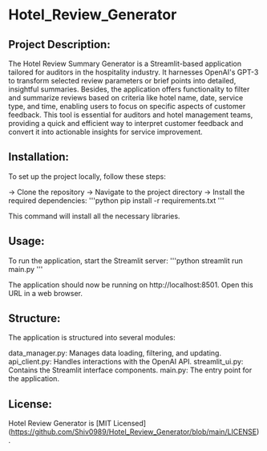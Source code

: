 # Hotel_Review_Generator

## Project Description:

The Hotel Review Summary Generator is a Streamlit-based application tailored for auditors in the hospitality industry. It harnesses OpenAI's GPT-3 to transform selected review parameters or brief points into detailed, insightful summaries. Besides, the application offers functionality to filter and summarize reviews based on criteria like hotel name, date, service type, and time, enabling users to focus on specific aspects of customer feedback. This tool is essential for auditors and hotel management teams, providing a quick and efficient way to interpret customer feedback and convert it into actionable insights for service improvement. 

## Installation:

To set up the project locally, follow these steps:

-> Clone the repository
-> Navigate to the project directory
-> Install the required dependencies: 
'''python
pip install -r requirements.txt
'''

This command will install all the necessary libraries.

## Usage:

To run the application, start the Streamlit server:
'''python
streamlit run main.py
'''

The application should now be running on http://localhost:8501. Open this URL in a web browser.

## Structure:

The application is structured into several modules:

data_manager.py: Manages data loading, filtering, and updating.
api_client.py: Handles interactions with the OpenAI API.
streamlit_ui.py: Contains the Streamlit interface components.
main.py: The entry point for the application.

## License:

Hotel Review Generator is [MIT Licensed] (https://github.com/Shiv0989/Hotel_Review_Generator/blob/main/LICENSE).
